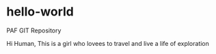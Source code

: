 # hello-world
PAF GIT Repository

Hi Human,
This is a girl who lovees to travel and live a life of exploration
